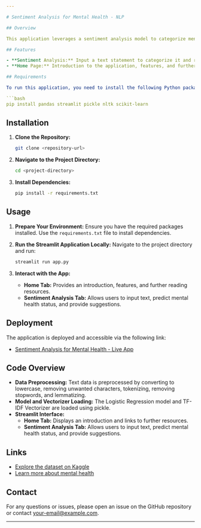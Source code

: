 ```yaml
---

# Sentiment Analysis for Mental Health - NLP

## Overview

This application leverages a sentiment analysis model to categorize mental health statements and provide tailored suggestions based on textual input. The model is trained using a comprehensive dataset to identify various mental health statuses and offer appropriate recommendations.

## Features

- **Sentiment Analysis:** Input a text statement to categorize it and receive a personalized suggestion based on the predicted mental health status.
- **Home Page:** Introduction to the application, features, and further reading resources.

## Requirements

To run this application, you need to install the following Python packages. You can install them using pip:

```bash
pip install pandas streamlit pickle nltk scikit-learn
```

## Installation

1. **Clone the Repository:**

   ```bash
   git clone <repository-url>
   ```

2. **Navigate to the Project Directory:**

   ```bash
   cd <project-directory>
   ```

3. **Install Dependencies:**

   ```bash
   pip install -r requirements.txt
   ```

## Usage

1. **Prepare Your Environment:**
   Ensure you have the required packages installed. Use the `requirements.txt` file to install dependencies.

2. **Run the Streamlit Application Locally:**
   Navigate to the project directory and run:

   ```bash
   streamlit run app.py
   ```

3. **Interact with the App:**
   - **Home Tab:** Provides an introduction, features, and further reading resources.
   - **Sentiment Analysis Tab:** Allows users to input text, predict mental health status, and provide suggestions.

## Deployment

The application is deployed and accessible via the following link:

- [Sentiment Analysis for Mental Health - Live App](https://sentiment-analysis-for-mental-health-1.onrender.com/)

## Code Overview

- **Data Preprocessing:** Text data is preprocessed by converting to lowercase, removing unwanted characters, tokenizing, removing stopwords, and lemmatizing.
- **Model and Vectorizer Loading:** The Logistic Regression model and TF-IDF Vectorizer are loaded using pickle.
- **Streamlit Interface:**
  - **Home Tab:** Displays an introduction and links to further resources.
  - **Sentiment Analysis Tab:** Allows users to input text, predict mental health status, and provide suggestions.

## Links

- [Explore the dataset on Kaggle](https://www.kaggle.com/datasets/suchintikasarkar/sentiment-analysis-for-mental-health/data)
- [Learn more about mental health](https://www.medicalnewstoday.com/articles/154543#types-of-disorders)

## Contact

For any questions or issues, please open an issue on the GitHub repository or contact [your-email@example.com](mailto:your-2310sathishkumarsk@gmail.com).

---
```


